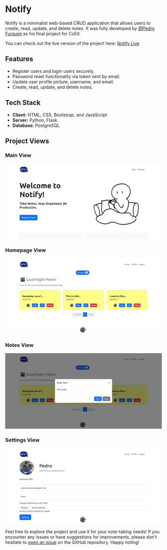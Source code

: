 # Notify

Notify is a minimalist web-based CRUD application that allows users to create, read, update, and delete notes. It was fully developed by [@Pedro Furquim](https://github.com/devpedrofurquim) as his final project for Cs50.

You can check out the live version of the project here: [Notify Live](https://notify-mg43.onrender.com/)

## Features

- Register users and login users securely.
- Password reset functionality via token sent by email.
- Update user profile picture, username, and email.
- Create, read, update, and delete notes.

## Tech Stack

- **Client:** HTML, CSS, Bootstrap, and JavaScript
- **Server:** Python, Flask
- **Database**: PostgreSQL

## Project Views

### Main View
![Main View](website/static/imgs/main_page.png)

### Homepage View
![Homepage View](website/static/imgs/homepage.png)

### Notes View
![Notes View](website/static/imgs/notes_page.png)

### Settings View
![Settings View](website/static/imgs/settings.png)

Feel free to explore the project and use it for your note-taking needs! If you encounter any issues or have suggestions for improvements, please don't hesitate to [open an issue](https://github.com/devpedrofurquim/notify/issues) on the GitHub repository. Happy noting!
